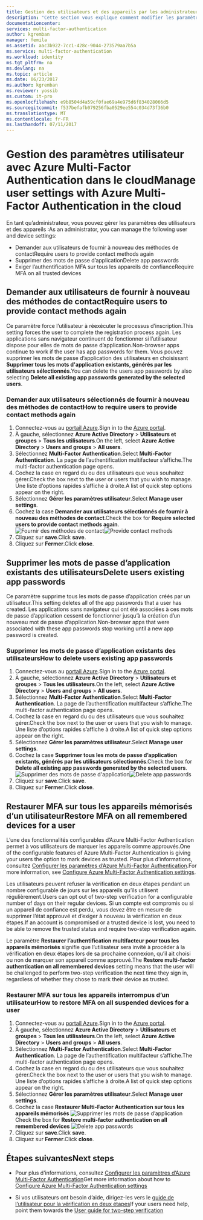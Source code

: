 ```yaml
---
title: Gestion des utilisateurs et des appareils par les administrateurs - Azure MFA | Microsoft Docs
description: "Cette section vous explique comment modifier les paramètres utilisateur tels que le fait de forcer les utilisateurs à réexécuter le processus de vérification."
documentationcenter: 
services: multi-factor-authentication
author: kgremban
manager: femila
ms.assetid: aac3b922-7cc1-428c-9044-273579aa7b5a
ms.service: multi-factor-authentication
ms.workload: identity
ms.tgt_pltfrm: na
ms.devlang: na
ms.topic: article
ms.date: 06/23/2017
ms.author: kgremban
ms.reviewer: yossib
ms.custom: it-pro
ms.openlocfilehash: e9b8504d4a59cf0fae69a4e975d6f834028066d5
ms.sourcegitcommit: f537befafb079256fba0529ee554c034d73f36b0
ms.translationtype: MT
ms.contentlocale: fr-FR
ms.lasthandoff: 07/11/2017
---
```

# <a name="manage-user-settings-with-azure-multi-factor-authentication-in-the-cloud"></a><span data-ttu-id="29bcf-103">Gestion des paramètres utilisateur avec Azure Multi-Factor Authentication dans le cloud</span><span class="sxs-lookup"><span data-stu-id="29bcf-103">Manage user settings with Azure Multi-Factor Authentication in the cloud</span></span>
<span data-ttu-id="29bcf-104">En tant qu’administrateur, vous pouvez gérer les paramètres des utilisateurs et des appareils :</span><span class="sxs-lookup"><span data-stu-id="29bcf-104">As an administrator, you can manage the following user and device settings:</span></span>

* <span data-ttu-id="29bcf-105">Demander aux utilisateurs de fournir à nouveau des méthodes de contact</span><span class="sxs-lookup"><span data-stu-id="29bcf-105">Require users to provide contact methods again</span></span>
* <span data-ttu-id="29bcf-106">Supprimer des mots de passe d’application</span><span class="sxs-lookup"><span data-stu-id="29bcf-106">Delete app passwords</span></span>
* <span data-ttu-id="29bcf-107">Exiger l’authentification MFA sur tous les appareils de confiance</span><span class="sxs-lookup"><span data-stu-id="29bcf-107">Require MFA on all trusted devices</span></span> 

## <a name="require-users-to-provide-contact-methods-again"></a><span data-ttu-id="29bcf-108">Demander aux utilisateurs de fournir à nouveau des méthodes de contact</span><span class="sxs-lookup"><span data-stu-id="29bcf-108">Require users to provide contact methods again</span></span>
<span data-ttu-id="29bcf-109">Ce paramètre force l’utilisateur à réexécuter le processus d’inscription.</span><span class="sxs-lookup"><span data-stu-id="29bcf-109">This setting forces the user to complete the registration process again.</span></span> <span data-ttu-id="29bcf-110">Les applications sans navigateur continuent de fonctionner si l’utilisateur dispose pour elles de mots de passe d’application.</span><span class="sxs-lookup"><span data-stu-id="29bcf-110">Non-browser apps continue to work if the user has app passwords for them.</span></span>  <span data-ttu-id="29bcf-111">Vous pouvez supprimer les mots de passe d’application des utilisateurs en choisissant **Supprimer tous les mots d'application existants, générés par les utilisateurs sélectionnés**.</span><span class="sxs-lookup"><span data-stu-id="29bcf-111">You can delete the users app passwords by also selecting **Delete all existing app passwords generated by the selected users**.</span></span>

### <a name="how-to-require-users-to-provide-contact-methods-again"></a><span data-ttu-id="29bcf-112">Demander aux utilisateurs sélectionnés de fournir à nouveau des méthodes de contact</span><span class="sxs-lookup"><span data-stu-id="29bcf-112">How to require users to provide contact methods again</span></span>
1. <span data-ttu-id="29bcf-113">Connectez-vous au [portail Azure](https://portal.azure.com).</span><span class="sxs-lookup"><span data-stu-id="29bcf-113">Sign in to the [Azure portal](https://portal.azure.com).</span></span>
2. <span data-ttu-id="29bcf-114">À gauche, sélectionnez **Azure Active Directory** > **Utilisateurs et groupes** > **Tous les utilisateurs**.</span><span class="sxs-lookup"><span data-stu-id="29bcf-114">On the left, select **Azure Active Directory** > **Users and groups** > **All users**.</span></span>
3. <span data-ttu-id="29bcf-115">Sélectionnez **Multi-Factor Authentication**.</span><span class="sxs-lookup"><span data-stu-id="29bcf-115">Select **Multi-Factor Authentication**.</span></span> <span data-ttu-id="29bcf-116">La page de l’authentification multifacteur s’affiche.</span><span class="sxs-lookup"><span data-stu-id="29bcf-116">The multi-factor authentication page opens.</span></span> 
4. <span data-ttu-id="29bcf-117">Cochez la case en regard du ou des utilisateurs que vous souhaitez gérer.</span><span class="sxs-lookup"><span data-stu-id="29bcf-117">Check the box next to the user or users that you wish to manage.</span></span> <span data-ttu-id="29bcf-118">Une liste d’options rapides s’affiche à droite.</span><span class="sxs-lookup"><span data-stu-id="29bcf-118">A list of quick step options appear on the right.</span></span> 
5. <span data-ttu-id="29bcf-119">Sélectionnez **Gérer les paramètres utilisateur**.</span><span class="sxs-lookup"><span data-stu-id="29bcf-119">Select **Manage user settings**.</span></span>
6. <span data-ttu-id="29bcf-120">Cochez la case **Demander aux utilisateurs sélectionnés de fournir à nouveau des méthodes de contact**.</span><span class="sxs-lookup"><span data-stu-id="29bcf-120">Check the box for **Require selected users to provide contact methods again**.</span></span>
   <span data-ttu-id="29bcf-121">![Fournir des méthodes de contact](./media/multi-factor-authentication-manage-users-and-devices/reproofup.png)</span><span class="sxs-lookup"><span data-stu-id="29bcf-121">![Provide contact methods](./media/multi-factor-authentication-manage-users-and-devices/reproofup.png)</span></span>
7. <span data-ttu-id="29bcf-122">Cliquez sur **save**.</span><span class="sxs-lookup"><span data-stu-id="29bcf-122">Click **save**.</span></span>
8. <span data-ttu-id="29bcf-123">Cliquez sur **Fermer**.</span><span class="sxs-lookup"><span data-stu-id="29bcf-123">Click **close**.</span></span>

## <a name="delete-users-existing-app-passwords"></a><span data-ttu-id="29bcf-124">Supprimer les mots de passe d’application existants des utilisateurs</span><span class="sxs-lookup"><span data-stu-id="29bcf-124">Delete users existing app passwords</span></span>
<span data-ttu-id="29bcf-125">Ce paramètre supprime tous les mots de passe d’application créés par un utilisateur.</span><span class="sxs-lookup"><span data-stu-id="29bcf-125">This setting deletes all of the app passwords that a user has created.</span></span> <span data-ttu-id="29bcf-126">Les applications sans navigateur qui ont été associées à ces mots de passe d’application cessent de fonctionner jusqu’à la création d’un nouveau mot de passe d’application.</span><span class="sxs-lookup"><span data-stu-id="29bcf-126">Non-browser apps that were associated with these app passwords stop working until a new app password is created.</span></span>

### <a name="how-to-delete-users-existing-app-passwords"></a><span data-ttu-id="29bcf-127">Supprimer les mots de passe d’application existants des utilisateurs</span><span class="sxs-lookup"><span data-stu-id="29bcf-127">How to delete users existing app passwords</span></span>
1. <span data-ttu-id="29bcf-128">Connectez-vous au [portail Azure](https://portal.azure.com).</span><span class="sxs-lookup"><span data-stu-id="29bcf-128">Sign in to the [Azure portal](https://portal.azure.com).</span></span>
2. <span data-ttu-id="29bcf-129">À gauche, sélectionnez **Azure Active Directory** > **Utilisateurs et groupes** > **Tous les utilisateurs**.</span><span class="sxs-lookup"><span data-stu-id="29bcf-129">On the left, select **Azure Active Directory** > **Users and groups** > **All users**.</span></span>
3. <span data-ttu-id="29bcf-130">Sélectionnez **Multi-Factor Authentication**.</span><span class="sxs-lookup"><span data-stu-id="29bcf-130">Select **Multi-Factor Authentication**.</span></span> <span data-ttu-id="29bcf-131">La page de l’authentification multifacteur s’affiche.</span><span class="sxs-lookup"><span data-stu-id="29bcf-131">The multi-factor authentication page opens.</span></span> 
6. <span data-ttu-id="29bcf-132">Cochez la case en regard du ou des utilisateurs que vous souhaitez gérer.</span><span class="sxs-lookup"><span data-stu-id="29bcf-132">Check the box next to the user or users that you wish to manage.</span></span> <span data-ttu-id="29bcf-133">Une liste d’options rapides s’affiche à droite.</span><span class="sxs-lookup"><span data-stu-id="29bcf-133">A list of quick step options appear on the right.</span></span> 
7. <span data-ttu-id="29bcf-134">Sélectionnez **Gérer les paramètres utilisateur**.</span><span class="sxs-lookup"><span data-stu-id="29bcf-134">Select **Manage user settings**.</span></span>
8. <span data-ttu-id="29bcf-135">Cochez la case **Supprimer tous les mots de passe d’application existants, générés par les utilisateurs sélectionnés**.</span><span class="sxs-lookup"><span data-stu-id="29bcf-135">Check the box for **Delete all existing app passwords generated by the selected users**.</span></span>
   <span data-ttu-id="29bcf-136">![Supprimer des mots de passe d'application](./media/multi-factor-authentication-manage-users-and-devices/deleteapppasswords.png)</span><span class="sxs-lookup"><span data-stu-id="29bcf-136">![Delete app passwords](./media/multi-factor-authentication-manage-users-and-devices/deleteapppasswords.png)</span></span>
9. <span data-ttu-id="29bcf-137">Cliquez sur **save**.</span><span class="sxs-lookup"><span data-stu-id="29bcf-137">Click **save**.</span></span>
10. <span data-ttu-id="29bcf-138">Cliquez sur **Fermer**.</span><span class="sxs-lookup"><span data-stu-id="29bcf-138">Click **close**.</span></span>

## <a name="restore-mfa-on-all-remembered-devices-for-a-user"></a><span data-ttu-id="29bcf-139">Restaurer MFA sur tous les appareils mémorisés d’un utilisateur</span><span class="sxs-lookup"><span data-stu-id="29bcf-139">Restore MFA on all remembered devices for a user</span></span>
<span data-ttu-id="29bcf-140">L’une des fonctionnalités configurables d’Azure Multi-Factor Authentication permet à vos utilisateurs de marquer les appareils comme approuvés.</span><span class="sxs-lookup"><span data-stu-id="29bcf-140">One of the configurable features of Azure Multi-Factor Authentication is giving your users the option to mark devices as trusted.</span></span> <span data-ttu-id="29bcf-141">Pour plus d’informations, consultez [Configurer les paramètres d’Azure Multi-Factor Authentication](multi-factor-authentication-whats-next.md#remember-multi-factor-authentication-for-devices-that-users-trust).</span><span class="sxs-lookup"><span data-stu-id="29bcf-141">For more information, see [Configure Azure Multi-Factor Authentication settings](multi-factor-authentication-whats-next.md#remember-multi-factor-authentication-for-devices-that-users-trust).</span></span>

<span data-ttu-id="29bcf-142">Les utilisateurs peuvent refuser la vérification en deux étapes pendant un nombre configurable de jours sur les appareils qu’ils utilisent régulièrement.</span><span class="sxs-lookup"><span data-stu-id="29bcf-142">Users can opt out of two-step verification for a configurable number of days on their regular devices.</span></span> <span data-ttu-id="29bcf-143">Si un compte est compromis ou si un appareil de confiance est perdu, vous devez être en mesure de supprimer l’état approuvé et d’exiger à nouveau la vérification en deux étapes.</span><span class="sxs-lookup"><span data-stu-id="29bcf-143">If an account is compromised or a trusted device is lost, you need to be able to remove the trusted status and require two-step verification again.</span></span>

<span data-ttu-id="29bcf-144">Le paramètre **Restaurer l’authentification multifacteur pour tous les appareils mémorisés** signifie que l’utilisateur sera invité à procéder à la vérification en deux étapes lors de sa prochaine connexion, qu’il ait choisi ou non de marquer son appareil comme approuvé.</span><span class="sxs-lookup"><span data-stu-id="29bcf-144">The **Restore multi-factor authentication on all remembered devices** setting means that the user will be challenged to perform two-step verification the next time they sign in, regardless of whether they chose to mark their device as trusted.</span></span> 

### <a name="how-to-restore-mfa-on-all-suspended-devices-for-a-user"></a><span data-ttu-id="29bcf-145">Restaurer MFA sur tous les appareils interrompus d’un utilisateur</span><span class="sxs-lookup"><span data-stu-id="29bcf-145">How to restore MFA on all suspended devices for a user</span></span>
1. <span data-ttu-id="29bcf-146">Connectez-vous au [portail Azure](https://portal.azure.com).</span><span class="sxs-lookup"><span data-stu-id="29bcf-146">Sign in to the [Azure portal](https://portal.azure.com).</span></span>
2. <span data-ttu-id="29bcf-147">À gauche, sélectionnez **Azure Active Directory** > **Utilisateurs et groupes** > **Tous les utilisateurs**.</span><span class="sxs-lookup"><span data-stu-id="29bcf-147">On the left, select **Azure Active Directory** > **Users and groups** > **All users**.</span></span>
3. <span data-ttu-id="29bcf-148">Sélectionnez **Multi-Factor Authentication**.</span><span class="sxs-lookup"><span data-stu-id="29bcf-148">Select **Multi-Factor Authentication**.</span></span> <span data-ttu-id="29bcf-149">La page de l’authentification multifacteur s’affiche.</span><span class="sxs-lookup"><span data-stu-id="29bcf-149">The multi-factor authentication page opens.</span></span> 
6. <span data-ttu-id="29bcf-150">Cochez la case en regard du ou des utilisateurs que vous souhaitez gérer.</span><span class="sxs-lookup"><span data-stu-id="29bcf-150">Check the box next to the user or users that you wish to manage.</span></span> <span data-ttu-id="29bcf-151">Une liste d’options rapides s’affiche à droite.</span><span class="sxs-lookup"><span data-stu-id="29bcf-151">A list of quick step options appear on the right.</span></span> 
7. <span data-ttu-id="29bcf-152">Sélectionnez **Gérer les paramètres utilisateur**.</span><span class="sxs-lookup"><span data-stu-id="29bcf-152">Select **Manage user settings**.</span></span>
8. <span data-ttu-id="29bcf-153">Cochez la case **Restaurer Multi-Factor Authentication sur tous les appareils mémorisés**
   ![Supprimer les mots de passe d’application](./media/multi-factor-authentication-manage-users-and-devices/rememberdevices.png)</span><span class="sxs-lookup"><span data-stu-id="29bcf-153">Check the box for **Restore multi-factor authentication on all remembered devices**
![Delete app passwords](./media/multi-factor-authentication-manage-users-and-devices/rememberdevices.png)</span></span>
9. <span data-ttu-id="29bcf-154">Cliquez sur **save**.</span><span class="sxs-lookup"><span data-stu-id="29bcf-154">Click **save**.</span></span>
10. <span data-ttu-id="29bcf-155">Cliquez sur **Fermer**.</span><span class="sxs-lookup"><span data-stu-id="29bcf-155">Click **close**.</span></span>

## <a name="next-steps"></a><span data-ttu-id="29bcf-156">Étapes suivantes</span><span class="sxs-lookup"><span data-stu-id="29bcf-156">Next steps</span></span>

- <span data-ttu-id="29bcf-157">Pour plus d’informations, consultez [Configurer les paramètres d’Azure Multi-Factor Authentication](multi-factor-authentication-whats-next.md)</span><span class="sxs-lookup"><span data-stu-id="29bcf-157">Get more information about how to [Configure Azure Multi-Factor Authentication settings](multi-factor-authentication-whats-next.md)</span></span>

- <span data-ttu-id="29bcf-158">Si vos utilisateurs ont besoin d’aide, dirigez-les vers le [guide de l’utilisateur pour la vérification en deux étapes](./end-user/multi-factor-authentication-end-user.md)</span><span class="sxs-lookup"><span data-stu-id="29bcf-158">If your users need help, point them towards the [User guide for two-step verification](./end-user/multi-factor-authentication-end-user.md)</span></span>
